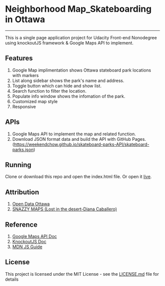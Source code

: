 # Neighborhood Map_Skateboarding in Ottawa 
---
This is a single page application project for Udacity Front-end Nonodegree using knockoutJS framework & Google Maps API to implement.

## Features
1. Google Map implimentation shows Ottawa stateboard park locations with markers
2. List along sidebar shows the park's name and address.
3. Toggle button which can hide and show list.
3. Search function to filter the location.
4. Populate info window shows the infomation of the park.
5. Customized map style
6. Responsive 

## APIs
1. Google Maps API to implement the map and related function.
2. Download JSON format data and build the API with GitHub Pages.(https://weekendchow.github.io/skateboard-parks-API/skateboard-parks.json)
 
## Running
Clone or download this repo and open the index.html file. Or open it [live]().


## Attribution
1. [Open Data Ottawa](http://data.ottawa.ca/dataset/skateboard-parks/resource/8c26bbf7-51d9-4b54-997a-c472c5b6d355)
2. [SNAZZY MAPS (Lost in the desert-Diana Caballero)](https://snazzymaps.com/style/93/lost-in-the-desert)

## Reference
1. [Google Maps API Doc](https://developers.google.com/maps/documentation/)
2. [KnockoutJS Doc](http://knockoutjs.com/documentation/introduction.html)
3. [MDN JS Guide](https://developer.mozilla.org/en-US/docs/Web/JavaScript/Guide)

## License

This project is licensed under the MIT License - see the [LICENSE.md](LICENSE.md) file for details
